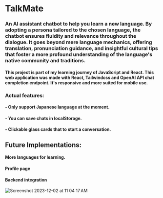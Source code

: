 # TalkMate

### An AI assistant chatbot to help you learn a new language. By adopting a persona tailored to the chosen language, the chatbot ensures fluidity and relevance throughout the dialogue. It goes beyond mere language mechanics, offering translation, pronunciation guidance, and insightful cultural tips that foster a more profound understanding of the language's native community and traditions.

#### This project is part of my learning journey of JavaScript and React. This web application was made with React, Tailwindcss and OpenAI API chat completion endpoint. It's responsive and more suited for mobile use.

### Actual features:
#### - Only support Japanese language at the moment.
#### - You can save chats in localStorage.
#### - Clickable glass cards that to start a conversation.

## Future Implementations:

#### More languages for learning.
#### Profile page
#### Backend integration

![Screenshot 2023-12-02 at 11 04 17 AM](https://github.com/AngelJCT/_talkmate_react/assets/114013753/8ce47bfb-1494-42d6-8f81-a7114025a152)
